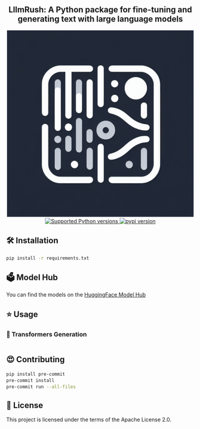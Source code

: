<div align="center">
<h2>
    LllmRush: A Python package for fine-tuning and generating text with large language models
</h2>
<div>
    <img width="500" alt="teaser" src="doc/assets/llm_logo.png">
</div>
<div>
    <a href="https://pypi.org/project/llmrush" target="_blank">
        <img src="https://img.shields.io/pypi/pyversions/llmrush.svg?color=%2334D058" alt="Supported Python versions">
    </a>
    <a href="https://badge.fury.io/py/llmrush"><img src="https://badge.fury.io/py/llmrush.svg" alt="pypi version"></a>
</div>
</div>

## 🛠️ Installation

```bash
pip install -r requirements.txt
```

## 🗳️ Model Hub

You can find the models on the [HuggingFace Model Hub](https://huggingface.co/models?pipeline_tag=text-generation&sort=trending)

## ⭐ Usage

### 🤗 Transformers Generation

```python

```

## 😍 Contributing

```bash
pip install pre-commit
pre-commit install
pre-commit run --all-files
```

## 📜 License

This project is licensed under the terms of the Apache License 2.0.
